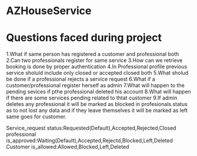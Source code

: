 # AZHouseService

#  Questions faced during project
1.What if same person has registered a customer and professional both 
2.Can two professionals register for same service
3.How can we retrieve booking is done by proper authentication
4.In Professional profile previous service sholuld include only closed or accepted closed both
5.What sholud be done if a professional rejects a service request
6.What if a customer/professional register herself as admin
7.What will happen to the pending sevices if pthe professional deleted his account 
8.What will happen if there are some services pending related to thtat customer
9.If admin deletes any professional it will be marked as blocked in profesionals.status as to not lost any data and if they leave themselves it will be marked as left same goes for customer.

Service_request status:Requested(Default),Accepted,Rejected,Closed
professional is_approved:Waiting(Default),Accepted,Rejectd,Blocked,Left,Deleted
Customer is_allowed:Allowed,Blocked,Left,Deleted
